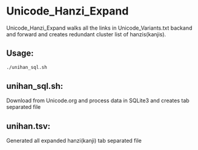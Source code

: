 # Unicode_Hanzi_Expand

Unicode_Hanzi_Expand walks all the links in Unicode_Variants.txt backand and forward and creates redundant cluster list of hanzis(kanjis).

## Usage:

```bash
./unihan_sql.sh
```

## unihan_sql.sh:
Download from Unicode.org and process data in SQLite3 and creates tab separated file

## unihan.tsv:
Generated all expanded hanzi(kanji) tab separated file

